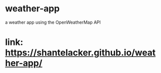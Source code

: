 # weather-app
 a weather app using the OpenWeatherMap API
 
# link: https://shantelacker.github.io/weather-app/
